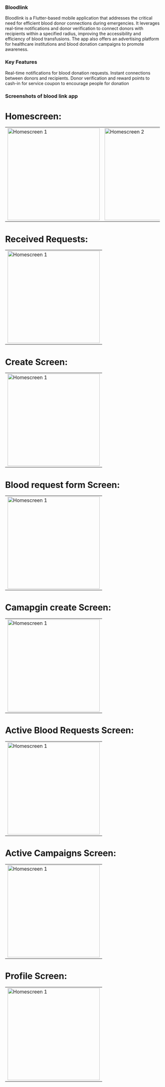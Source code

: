 ### Bloodlink

Bloodlink is a Flutter-based mobile application that addresses the critical need for efficient blood donor connections during emergencies. It leverages real-time notifications and donor verification to connect donors with recipients within a specified radius, improving the accessibility and efficiency of blood transfusions. The app also offers an advertising platform for healthcare institutions and blood donation campaigns to promote awareness.

### Key Features

Real-time notifications for blood donation requests.
Instant connections between donors and recipients.
Donor verification and reward points to cash-in for service coupon to encourage people for donation

### Screenshots of blood link app
# Homescreen:
<table>
  <tr>
    <td><img src="screenshot_images/home_scree1.png" alt="Homescreen 1" width="300"></td>
    <td><img src="screenshot_images/home_screen2.png" alt="Homescreen 2" width="300"></td>
  </tr>
</table>

# Received Requests:
<table>
  <tr>
    <td><img src="screenshot_images/received_requests.png" alt="Homescreen 1" width="300"></td>
  </tr>
</table>


# Create Screen:
<table>
  <tr>
    <td><img src="screenshot_images/create_screen.png" alt="Homescreen 1" width="300"></td>
  </tr>
</table>

# Blood request form Screen:
<table>
  <tr>
    <td><img src="screenshot_images/blood_requests_form.png" alt="Homescreen 1" width="300"></td>
  </tr>
</table>

# Camapgin create Screen:
<table>
  <tr>
    <td><img src="screenshot_images/campaign_creation_form.png" alt="Homescreen 1" width="300"></td>
  </tr>
</table>


# Active Blood Requests Screen:
<table>
  <tr>
    <td><img src="screenshot_images/active_blood_requests.png" alt="Homescreen 1" width="300"></td>
  </tr>
</table>

# Active Campaigns Screen:
<table>
  <tr>
    <td><img src="screenshot_images/active_campaign.png" alt="Homescreen 1" width="300"></td>
  </tr>
</table>

# Profile Screen:
<table>
  <tr>
    <td><img src="screenshot_images/profile_screen.png" alt="Homescreen 1" width="300"></td>
  </tr>
</table>



<!-- ![Homescree](screenshot_images/home_scree1.png) -->
